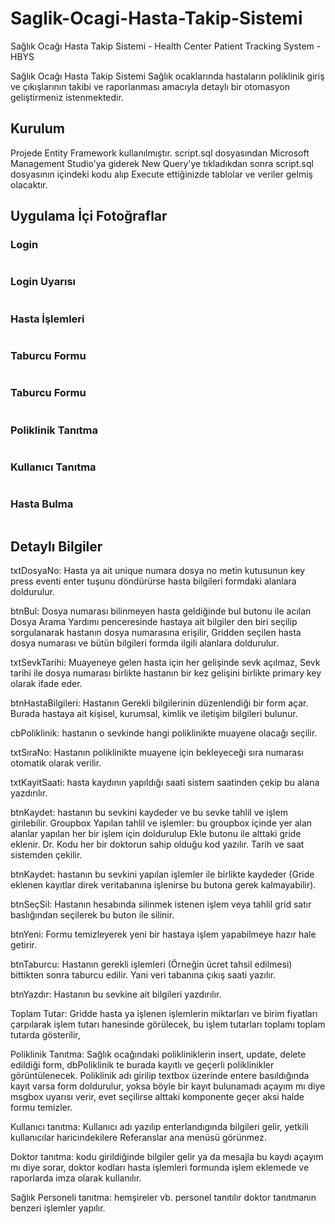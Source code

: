 # Saglik-Ocagi-Hasta-Takip-Sistemi
Sağlık Ocağı Hasta Takip Sistemi - Health Center Patient Tracking System - HBYS

Sağlık Ocağı Hasta Takip Sistemi
Sağlık ocaklarında hastaların poliklinik giriş ve çıkışlarının takibi ve raporlanması amacıyla detaylı bir otomasyon geliştirmeniz istenmektedir.

## Kurulum
Projede Entity Framework kullanılmıştır. 
script.sql dosyasından Microsoft Management Studio'ya giderek New Query'ye tıkladıkdan sonra script.sql dosyasının içindeki kodu alıp Execute ettiğinizde tablolar ve veriler gelmiş olacaktır.

## Uygulama İçi Fotoğraflar

### Login
![]()

### Login Uyarısı
![]()

### Hasta İşlemleri
![]()

### Taburcu Formu
![]()

### Taburcu Formu
![]()

### Poliklinik Tanıtma
![]()

### Kullanıcı Tanıtma
![]()

### Hasta Bulma
![]()

## Detaylı Bilgiler
txtDosyaNo: Hasta ya ait unique numara dosya no metin kutusunun key press eventi enter tuşunu döndürürse hasta bilgileri formdaki alanlara doldurulur.

btnBul: Dosya numarası bilinmeyen hasta geldiğinde bul butonu ile acılan Dosya Arama Yardımı penceresinde hastaya ait bilgiler den biri seçilip sorgulanarak hastanın dosya numarasına erişilir, Gridden seçilen hasta dosya numarası ve bütün bilgileri formda ilgili alanlara doldurulur.

txtSevkTarihi: Muayeneye gelen hasta için her gelişinde sevk açılmaz, Sevk tarihi ile dosya numarası birlikte hastanın bir kez gelişini birlikte primary key olarak ifade eder.

btnHastaBilgileri: Hastanın Gerekli bilgilerinin düzenlendiği bir form açar. Burada hastaya ait kişisel, kurumsal, kimlik ve iletişim bilgileri bulunur.

cbPoliklinik: hastanın o sevkinde hangi poliklinikte muayene olacağı seçilir.

txtSıraNo: Hastanın poliklinikte muayene için bekleyeceği sıra numarası otomatik olarak verilir.

txtKayitSaati: hasta kaydının yapıldığı saati sistem saatinden çekip bu alana yazdırılır.

btnKaydet: hastanın bu sevkini kaydeder ve bu sevke tahlil ve işlem girilebilir.
Groupbox Yapılan tahlil ve işlemler: bu groupbox içinde yer alan alanlar yapılan her bir işlem için doldurulup Ekle butonu ile alttaki gride eklenir. Dr. Kodu her bir doktorun sahip olduğu kod yazılır. Tarih ve saat sistemden çekilir.

btnKaydet: hastanın bu sevkini yapılan işlemler ile birlikte kaydeder (Gride eklenen kayıtlar direk veritabanına işlenirse bu butona gerek kalmayabilir).

btnSeçSil: Hastanın hesabında silinmek istenen işlem veya tahlil grid satır baslığından seçilerek bu buton ile silinir.

btnYeni: Formu temizleyerek yeni bir hastaya işlem yapabilmeye hazır hale getirir.

btnTaburcu: Hastanın gerekli işlemleri (Örneğin ücret tahsil edilmesi) bittikten sonra taburcu edilir. Yani veri tabanına çıkış saati yazılır.

btnYazdır: Hastanın bu sevkine ait bilgileri yazdırılır.

Toplam Tutar: Gridde hasta ya işlenen işlemlerin miktarları ve birim fiyatları çarpılarak işlem tutarı hanesinde görülecek, bu işlem tutarları toplamı toplam tutarda gösterilir,

Poliklinik Tanıtma: Sağlık ocağındaki polikliniklerin insert, update, delete edildiği form,
dbPoliklinik te burada kayıtlı ve geçerli poliklinikler görüntülenecek. Poliklinik adı girilip textbox üzerinde entere basıldığında kayıt varsa form doldurulur, yoksa böyle bir kayıt bulunamadı açayım mı diye msgbox uyarısı verir, evet seçilirse alttaki komponente geçer aksi halde formu temizler.

Kullanıcı tanıtma: Kullanıcı adı yazılıp enterlandıgında bilgileri gelir, yetkili kullanıcılar haricindekilere Referanslar ana menüsü görünmez.

Doktor tanıtma: kodu girildiğinde bilgiler gelir ya da mesajla bu kaydı açayım mı diye sorar, doktor kodları hasta işlemleri formunda işlem eklemede ve raporlarda imza olarak kullanılır.

Sağlık Personeli tanıtma: hemşireler vb. personel tanıtılır doktor tanıtmanın benzeri işlemler yapılır.
